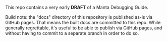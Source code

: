 This repo contains a very early **DRAFT** of a Manta Debugging Guide.

Build note: the "docs" directory of this repository is published as-is via
GitHub pages.  That means the built docs are committed to this repo.  While
generally regrettable, it's useful to be able to publish via GitHub pages, and
without having to commit to a separate branch in order to do so.
